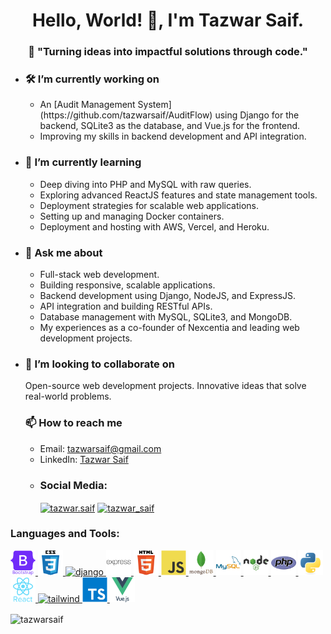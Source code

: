 <h1 align="center">Hello, World! 👋, I'm Tazwar Saif.</h1>
<h3 align="center">🌟 "Turning ideas into impactful solutions through code."</h3>

- <h3>🛠️ I’m currently working on</h3>
  <ul>
    <li>An [Audit Management System](https://github.com/tazwarsaif/AuditFlow) using
      Django for the backend, SQLite3 as the database, and Vue.js for the frontend.</li>
    <li>Improving my skills in backend development and API integration.</li>
  </ul>
- <h3>🌱 I’m currently learning</h3>
  <ul>
    <li>Deep diving into PHP and MySQL with raw queries.</li>
    <li>Exploring advanced ReactJS features and state management tools.</li>
    <li>Deployment strategies for scalable web applications.</li>
    <li>Setting up and managing Docker containers.</li>
    <li>Deployment and hosting with AWS, Vercel, and Heroku.</li>
  </ul>

- <h3>💬 Ask me about</h3>
  <ul>
    <li>Full-stack web development.</li>
    <li>Building responsive, scalable applications.</li>
    <li>Backend development using Django, NodeJS, and ExpressJS.</li>
    <li>API integration and building RESTful APIs.</li>
    <li>Database management with MySQL, SQLite3, and MongoDB.</li>
    <li>My experiences as a co-founder of Nexcentia and leading web development projects.</li>
  </ul>
- <h3> 🤝 I’m looking to collaborate on </h3>
  Open-source web development projects. Innovative ideas that solve real-world problems.
  <h3 align="left">📫 How to reach me</h3>
    <ul>
      <li>Email: <a href="mailto:tazwarsaif@gmail.com">tazwarsaif@gmail.com</a></li>
      <li>LinkedIn: <a href="https://www.linkedin.com/in/tazwar-saif-a701b1247/">Tazwar Saif</a></li>
      <li>
        <h3>Social Media:</h3> 
        <p align="left">
          <a href="https://fb.com/tazwar.saif" target="blank"><img align="center" src="https://raw.githubusercontent.com/rahuldkjain/github-profile-readme-generator/master/src/images/icons/Social/facebook.svg" alt="tazwar.saif" height="30" width="40" /></a>
            <a href="https://instagram.com/tazwar_saif" target="blank"><img align="center" src="https://raw.githubusercontent.com/rahuldkjain/github-profile-readme-generator/master/src/images/icons/Social/instagram.svg" alt="tazwar_saif" height="30" width="40" /></a>
        </p>
      </li>
    </ul>

<h3 align="left">Languages and Tools:</h3>
<p align="left"> <a href="https://getbootstrap.com" target="_blank" rel="noreferrer"> <img src="https://raw.githubusercontent.com/devicons/devicon/master/icons/bootstrap/bootstrap-plain-wordmark.svg" alt="bootstrap" width="40" height="40"/> </a> <a href="https://www.w3schools.com/css/" target="_blank" rel="noreferrer"> <img src="https://raw.githubusercontent.com/devicons/devicon/master/icons/css3/css3-original-wordmark.svg" alt="css3" width="40" height="40"/> </a> <a href="https://www.djangoproject.com/" target="_blank" rel="noreferrer"> <img src="https://cdn.worldvectorlogo.com/logos/django.svg" alt="django" width="40" height="40"/> </a> <a href="https://expressjs.com" target="_blank" rel="noreferrer"> <img src="https://raw.githubusercontent.com/devicons/devicon/master/icons/express/express-original-wordmark.svg" alt="express" width="40" height="40"/> </a> <a href="https://www.w3.org/html/" target="_blank" rel="noreferrer"> <img src="https://raw.githubusercontent.com/devicons/devicon/master/icons/html5/html5-original-wordmark.svg" alt="html5" width="40" height="40"/> </a> <a href="https://developer.mozilla.org/en-US/docs/Web/JavaScript" target="_blank" rel="noreferrer"> <img src="https://raw.githubusercontent.com/devicons/devicon/master/icons/javascript/javascript-original.svg" alt="javascript" width="40" height="40"/> </a> <a href="https://www.mongodb.com/" target="_blank" rel="noreferrer"> <img src="https://raw.githubusercontent.com/devicons/devicon/master/icons/mongodb/mongodb-original-wordmark.svg" alt="mongodb" width="40" height="40"/> </a> <a href="https://www.mysql.com/" target="_blank" rel="noreferrer"> <img src="https://raw.githubusercontent.com/devicons/devicon/master/icons/mysql/mysql-original-wordmark.svg" alt="mysql" width="40" height="40"/> </a> <a href="https://nodejs.org" target="_blank" rel="noreferrer"> <img src="https://raw.githubusercontent.com/devicons/devicon/master/icons/nodejs/nodejs-original-wordmark.svg" alt="nodejs" width="40" height="40"/> </a> <a href="https://www.php.net" target="_blank" rel="noreferrer"> <img src="https://raw.githubusercontent.com/devicons/devicon/master/icons/php/php-original.svg" alt="php" width="40" height="40"/> </a> <a href="https://www.python.org" target="_blank" rel="noreferrer"> <img src="https://raw.githubusercontent.com/devicons/devicon/master/icons/python/python-original.svg" alt="python" width="40" height="40"/> </a> <a href="https://reactjs.org/" target="_blank" rel="noreferrer"> <img src="https://raw.githubusercontent.com/devicons/devicon/master/icons/react/react-original-wordmark.svg" alt="react" width="40" height="40"/> </a> <a href="https://tailwindcss.com/" target="_blank" rel="noreferrer"> <img src="https://www.vectorlogo.zone/logos/tailwindcss/tailwindcss-icon.svg" alt="tailwind" width="40" height="40"/> </a> <a href="https://www.typescriptlang.org/" target="_blank" rel="noreferrer"> <img src="https://raw.githubusercontent.com/devicons/devicon/master/icons/typescript/typescript-original.svg" alt="typescript" width="40" height="40"/> </a> <a href="https://vuejs.org/" target="_blank" rel="noreferrer"> <img src="https://raw.githubusercontent.com/devicons/devicon/master/icons/vuejs/vuejs-original-wordmark.svg" alt="vuejs" width="40" height="40"/> </a> </p>

<p><img align="center" src="https://github-readme-stats.vercel.app/api/top-langs?username=tazwarsaif&show_icons=true&locale=en&layout=compact" alt="tazwarsaif" /></p>
